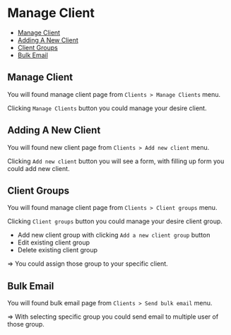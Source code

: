 # Manage Client

- [Manage Client](#manage-client)
- [Adding A New Client](#adding-a-new-client)
- [Client Groups](#client-groups)
- [Bulk Email](#bulk-email)

## Manage Client

You will found manage client page from `Clients > Manage Clients` menu.

Clicking `Manage Clients` button you could manage your desire client.

## Adding A New Client

You will found new client page from `Clients > Add new client` menu.

Clicking `Add new client` button you will see a form, with filling up form you could add new client.

## Client Groups

You will found manage client page from `Clients > Client groups` menu.

Clicking `Client groups` button you could manage your desire client group.

- Add new client group with clicking `Add a new client group` button
- Edit existing client group
- Delete existing client group

=> You could assign those group to your specific client.

## Bulk Email

You will found bulk email page from `Clients > Send bulk email` menu.

=> With selecting specific group you could send email to multiple user of those group.
